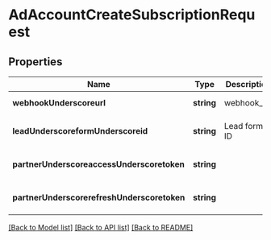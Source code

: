 # AdAccountCreateSubscriptionRequest

## Properties
Name | Type | Description | Notes
------------ | ------------- | ------------- | -------------
**webhookUnderscoreurl** | **string** | webhook_url | [default to null]
**leadUnderscoreformUnderscoreid** | **string** | Lead form ID | [optional] [default to null]
**partnerUnderscoreaccessUnderscoretoken** | **string** |  | [optional] [default to null]
**partnerUnderscorerefreshUnderscoretoken** | **string** |  | [optional] [default to null]

[[Back to Model list]](../README.md#documentation-for-models) [[Back to API list]](../README.md#documentation-for-api-endpoints) [[Back to README]](../README.md)


